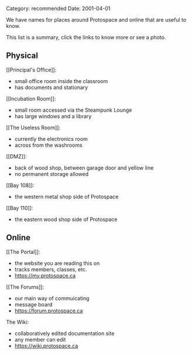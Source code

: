 Category: recommended
Date: 2001-04-01

We have names for places around Protospace and online that are useful to know.

This list is a summary, click the links to know more or see a photo.

## Physical

[[Principal's Office]]:

- small office room inside the classroom
- has documents and stationary

[[Incubation Room]]:

- small room accessed via the Steampunk Lounge
- has large windows and a library

[[The Useless Room]]:

- currently the electronics room
- across from the washrooms

[[DMZ]]:

- back of wood shop, between garage door and yellow line
- no permanent storage allowed

[[Bay 108]]:

- the western metal shop side of Protospace

[[Bay 110]]:

- the eastern wood shop side of Protospace

## Online

[[The Portal]]:

- the website you are reading this on
- tracks members, classes, etc.
- <https://my.protospace.ca>

[[The Forums]]:

- our main way of commuicating
- message board
- <https://forum.protospace.ca>

The Wiki:

- collaboratively edited documentation site
- any member can edit
- <https://wiki.protospace.ca>